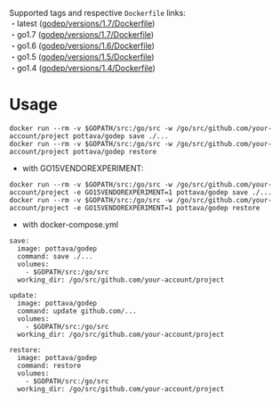 Supported tags and respective `Dockerfile` links:  
・latest ([godep/versions/1.7/Dockerfile](https://github.com/pottava/docker-golang-tools/blob/master/godep/versions/1.7/Dockerfile))  
・go1.7 ([godep/versions/1.7/Dockerfile](https://github.com/pottava/docker-golang-tools/blob/master/godep/versions/1.7/Dockerfile))  
・go1.6 ([godep/versions/1.6/Dockerfile](https://github.com/pottava/docker-golang-tools/blob/master/godep/versions/1.6/Dockerfile))  
・go1.5 ([godep/versions/1.5/Dockerfile](https://github.com/pottava/docker-golang-tools/blob/master/godep/versions/1.5/Dockerfile))  
・go1.4 ([godep/versions/1.4/Dockerfile](https://github.com/pottava/docker-golang-tools/blob/master/godep/versions/1.4/Dockerfile))  

# Usage
`docker run --rm -v $GOPATH/src:/go/src -w /go/src/github.com/your-account/project pottava/godep save ./...`  
`docker run --rm -v $GOPATH/src:/go/src -w /go/src/github.com/your-account/project pottava/godep restore`

* with GO15VENDOREXPERIMENT:

`docker run --rm -v $GOPATH/src:/go/src -w /go/src/github.com/your-account/project -e GO15VENDOREXPERIMENT=1 pottava/godep save ./...`  
`docker run --rm -v $GOPATH/src:/go/src -w /go/src/github.com/your-account/project -e GO15VENDOREXPERIMENT=1 pottava/godep restore`

* with docker-compose.yml

```
save:
  image: pottava/godep
  command: save ./...
  volumes:
    - $GOPATH/src:/go/src
  working_dir: /go/src/github.com/your-account/project

update:
  image: pottava/godep
  command: update github.com/...
  volumes:
    - $GOPATH/src:/go/src
  working_dir: /go/src/github.com/your-account/project

restore:
  image: pottava/godep
  command: restore
  volumes:
    - $GOPATH/src:/go/src
  working_dir: /go/src/github.com/your-account/project
```
